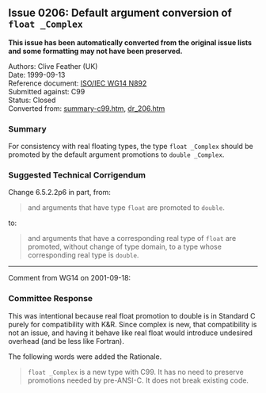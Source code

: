 ## Issue 0206: Default argument conversion of `float _Complex`

**This issue has been automatically converted from the original issue lists and some formatting may not have been preserved.**

Authors: Clive Feather (UK)  
Date: 1999-09-13  
Reference document: [ISO/IEC WG14 N892](https://www.open-std.org/jtc1/sc22/wg14/www/docs/n892.htm)  
Submitted against: C99  
Status: Closed  
Converted from: [summary-c99.htm](https://www.open-std.org/jtc1/sc22/wg14/www/docs/summary-c99.htm), [dr_206.htm](https://www.open-std.org/jtc1/sc22/wg14/www/docs/dr_206.htm)

### Summary

For consistency with real floating types, the type `float _Complex` should be
promoted by the default argument promotions to `double _Complex`.

### Suggested Technical Corrigendum

Change 6.5.2.2p6 in part, from:

> and arguments that have type `float` are promoted to `double`.

to:

> and arguments that have a corresponding real type of `float` are promoted,
> without change of type domain, to a type whose corresponding real type is
> `double`.

---

Comment from WG14 on 2001-09-18:

### Committee Response

This was intentional because real float promotion to double is in Standard C
purely for compatibility with K\&R. Since complex is new, that compatibility is
not an issue, and having it behave like real float would introduce undesired
overhead (and be less like Fortran).

The following words were added the Rationale.

> `float _Complex` is a new type with C99. It has no need to preserve promotions
> needed by pre-ANSI-C. It does not break existing code.
